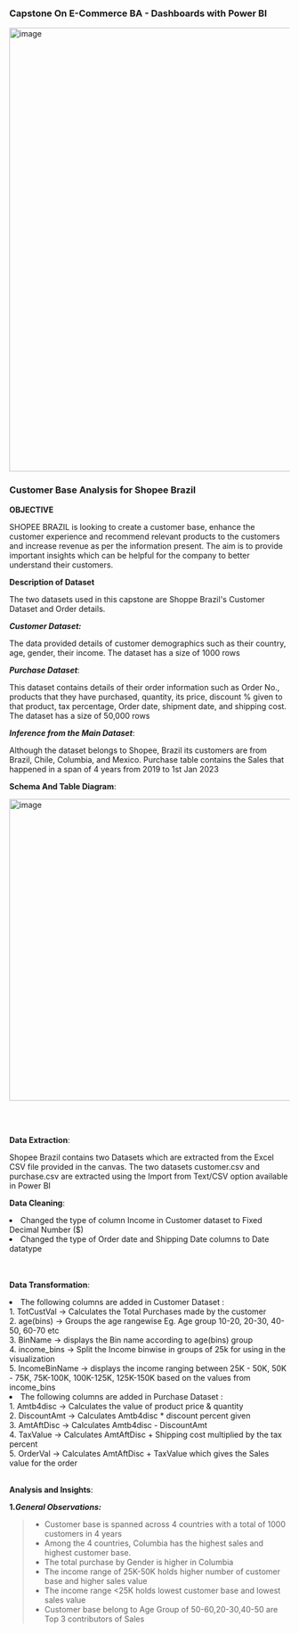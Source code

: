 ### Capstone On E-Commerce BA - Dashboards with Power BI ###

<img width="797" alt="image" src="https://github.com/radha-r27/radha-r27/assets/144864829/ede2793e-5ea9-4cac-ab10-9eeed6f989a0">

### Customer Base Analysis for Shopee Brazil ###
**OBJECTIVE**

SHOPEE BRAZIL is looking to create a customer base, enhance the customer experience and recommend relevant
products to the customers and increase revenue as per the information present.
The aim is to provide important insights which can be helpful for the company to better understand their
customers.

**Description of Dataset**

The two datasets used in this capstone are Shoppe Brazil's Customer Dataset and Order details.

**_Customer Dataset:_**

The data provided details of customer demographics such as their country, age, gender, their income. The dataset has a size of 1000 rows


**_Purchase Dataset_**:

This dataset contains details of their order information such as Order No., products that they have purchased, quantity, its price, discount % given
to that product, tax percentage, Order date, shipment date, and shipping cost. The dataset has a size of 50,000 rows

**_Inference from the Main Dataset_**:

Although the dataset belongs to Shopee, Brazil its customers are from Brazil, Chile, Columbia, and Mexico. Purchase table contains the Sales
that happened in a span of 4 years from 2019 to 1st Jan 2023

**Schema And Table Diagram**:

<img width="542" alt="image" src="https://github.com/radha-r27/radha-r27/assets/144864829/01c293a7-d7ec-4eca-9217-3b15751d38c9">

<Br></Br>

**Data Extraction**:

Shopee Brazil contains two Datasets which are extracted from the Excel CSV file provided in the canvas.
The two datasets customer.csv and purchase.csv are extracted using the Import from Text/CSV option available in Power BI

**Data Cleaning**:

 <li> Changed the type of column Income in Customer dataset to Fixed Decimal Number ($)</li>
 <li> Changed the type of Order date and Shipping Date columns to Date datatype</li>

<Br></Br>
**Data Transformation**:

 <li> The following columns are added in Customer Dataset : </li>
      1. TotCustVal -> Calculates the Total Purchases made by the customer <br>
      2. age(bins) -> Groups the age rangewise Eg.  Age group 10-20, 20-30, 40-50, 60-70 etc <br>
      3. BinName    -> displays the Bin name according to age(bins) group <br>
      4. income_bins -> Split the Income binwise in groups of 25k for using in the visualization <br>
      5. IncomeBinName -> displays the income  ranging between 25K - 50K, 50K - 75K, 75K-100K, 100K-125K, 125K-150K based on the values from income_bins </li> <br>
<li> The following columns are added in Purchase Dataset : </li>
      1. Amtb4disc -> Calculates the value of product price & quantity <br>
      2. DiscountAmt -> Calculates Amtb4disc * discount percent given  <br>
      3. AmtAftDisc -> Calculates Amtb4disc - DiscountAmt  <br>
      4. TaxValue -> Calculates AmtAftDisc + Shipping cost multiplied by the tax percent  <br>
      5. OrderVal -> Calculates AmtAftDisc + TaxValue which gives the Sales value for the order   <br>
     </li>
<br>

**Analysis and Insights**:

   **1._General Observations:_**
> * Customer base is spanned across 4 countries with a total of 1000 customers in 4 years
> * Among the 4 countries, Columbia has the highest sales and highest customer base.
> * The total purchase by Gender is higher in Columbia
> * The income range of 25K-50K holds higher number of customer base and higher sales value
> * The income range <25K holds lowest customer base and lowest sales value
> * Customer base belong to Age Group of 50-60,20-30,40-50 are Top 3 contributors of Sales
<!---
radha-r27/radha-r27 is a ✨ special ✨ repository because its `README.md` (this file) appears on your GitHub profile.
You can click the Preview link to take a look at your changes.
--->
